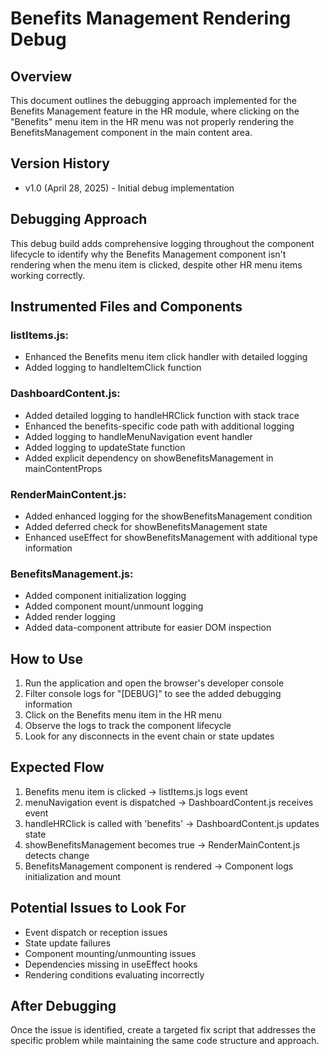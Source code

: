 # Benefits Management Rendering Debug

## Overview
This document outlines the debugging approach implemented for the Benefits Management feature in the HR module, where clicking on the "Benefits" menu item in the HR menu was not properly rendering the BenefitsManagement component in the main content area.

## Version History
- v1.0 (April 28, 2025) - Initial debug implementation

## Debugging Approach
This debug build adds comprehensive logging throughout the component lifecycle to identify why the Benefits Management component isn't rendering when the menu item is clicked, despite other HR menu items working correctly.

## Instrumented Files and Components

### listItems.js:
- Enhanced the Benefits menu item click handler with detailed logging
- Added logging to handleItemClick function

### DashboardContent.js:
- Added detailed logging to handleHRClick function with stack trace
- Enhanced the benefits-specific code path with additional logging
- Added logging to handleMenuNavigation event handler
- Added logging to updateState function
- Added explicit dependency on showBenefitsManagement in mainContentProps

### RenderMainContent.js:
- Added enhanced logging for the showBenefitsManagement condition
- Added deferred check for showBenefitsManagement state
- Enhanced useEffect for showBenefitsManagement with additional type information

### BenefitsManagement.js:
- Added component initialization logging
- Added component mount/unmount logging
- Added render logging
- Added data-component attribute for easier DOM inspection

## How to Use
1. Run the application and open the browser's developer console
2. Filter console logs for "[DEBUG]" to see the added debugging information
3. Click on the Benefits menu item in the HR menu
4. Observe the logs to track the component lifecycle
5. Look for any disconnects in the event chain or state updates

## Expected Flow
1. Benefits menu item is clicked → listItems.js logs event
2. menuNavigation event is dispatched → DashboardContent.js receives event
3. handleHRClick is called with 'benefits' → DashboardContent.js updates state
4. showBenefitsManagement becomes true → RenderMainContent.js detects change
5. BenefitsManagement component is rendered → Component logs initialization and mount

## Potential Issues to Look For
- Event dispatch or reception issues
- State update failures
- Component mounting/unmounting issues
- Dependencies missing in useEffect hooks
- Rendering conditions evaluating incorrectly

## After Debugging
Once the issue is identified, create a targeted fix script that addresses the specific problem while maintaining the same code structure and approach.
